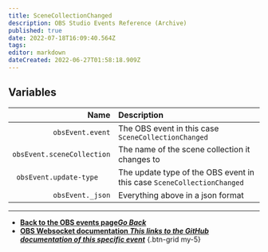 ```yaml
---
title: SceneCollectionChanged
description: OBS Studio Events Reference (Archive)
published: true
date: 2022-07-18T16:09:40.564Z
tags: 
editor: markdown
dateCreated: 2022-06-27T01:58:18.909Z
---
```


## Variables

Name | Description
----:|:------------
`obsEvent.event` | The OBS event in this case `SceneCollectionChanged`
`obsEvent.sceneCollection` | The name of the scene collection it changes to
`obsEvent.update-type	` | The update type of the OBS event in this case `SceneCollectionChanged`
`obsEvent._json` | Everything above in a json format
---

- [<i class="mdi mdi-chevron-left"></i>**Back to the OBS events page*Go Back***](/en/Broadcasters/OBS/Archive/Events)
- [<i class="mdi mdi-github"></i> **OBS Websocket documentation *This links to the GitHub documentation of this specific event***](https://github.com/obsproject/obs-websocket/blob/4.x-current/docs/generated/protocol.md#scenecollectionchanged)
{.btn-grid my-5}


